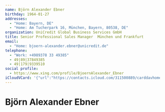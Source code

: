 ```yaml
---
name: Björn Alexander Ebner
birthday: 1964-01-27
addresses:
  - "Home: Bayern, DE"
  - "Home: Am Tucherpark 16, München, Bayern, 80538, DE"
organization: UniCredit Global Business Services GmbH
title: Senior Professional Sales Manager  München und Frankfurt
email:
  - "Home: bjoern-alexander.ebner@unicredit.de"
telephone:
  - "Work: +4989378 33 49385"
  - 49|89|37849385
  - 49|179|9339510
social profile:
  - https://www.xing.com/profile/BjoernAlexander_Ebner
iCloudVCard: '{"url":"https://contacts.icloud.com/311500889/carddavhome/card/12A46CBB-119C-4771-9EA9-616C9FB97DA9.vcf","etag":"\"kmfh9z1m\"","data":"BEGIN:VCARD\r\nVERSION:3.0\r\nFN:\r\nN:Ebner;Björn Alexander;;;\r\nUID:E5416D09-84C9-4ABC-BE0B-0514F25C539A\r\nBDAY;VALUE=date:1964-01-27\r\nADR;TYPE=HOME:;;;;Bayern;;DE;\r\nADR;TYPE=HOME:;;Am Tucherpark 16;München;Bayern;80538;DE;\r\nWP1.X-ABLABEL:Work\r\nWP2.X-ABLABEL:Work\r\nWP3.X-ABLABEL:Home\r\nWP4.X-ABLABEL:Work\r\nitem0.X-ABLABEL:xing\r\nPRODID:ez-vcard 0.9.13-fc\r\nREV:2025-04-03T22:07:55Z\r\nORG:UniCredit Global Business Services GmbH;\r\nTITLE:Senior Professional Sales Manager  München und Frankfurt\r\nEMAIL;TYPE=HOME:bjoern-alexander.ebner@unicredit.de\r\nPHOTO;VALUE=uri:https://gateway.icloud.com/contacts/311500889/ck/card/64962\r\n 3a7267d760622fd75f2774e81ee\r\nTEL;TYPE=WORK:+4989378 33 49385\r\nTEL:49|89|37849385\r\nTEL:49|179|9339510\r\nitem0.X-SOCIALPROFILE;X-USER=BjoernAlexander_Ebner:https://www.xing.com/pro\r\n file/BjoernAlexander_Ebner\r\nEND:VCARD"}'
---
```

# Björn Alexander Ebner